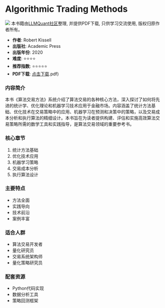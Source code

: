 # Algorithmic Trading Methods

![](https://fastly.jsdelivr.net/gh/bucketio/img3@main/2024/09/04/1725464231869-e0b2f727-2a0f-4270-bf6c-31ddc350426a.gif)
本书籍由[LLMQuant社区](https://llmquant.com/)整理, 并提供PDF下载, 只供学习交流使用, 版权归原作者所有。


- **作者**: Robert Kissell
- **出版社**: Academic Press
- **出版年份**: 2020
- **难度**: ⭐⭐⭐⭐
- **推荐指数**: ⭐⭐⭐⭐⭐
- **PDF下载**: [点击下载](https://quant-wiki.com/pdf/Algorithmic%20Trading%20Methods_%20Applications%20Using%20Advanced%20Statistics%2C%20Optimization%2C%20and%20Machine%20Learning%20Techniques-Academic%20Press%20%282020.pdf).pdf)

### 内容简介

本书《算法交易方法》系统介绍了算法交易的各种核心方法，深入探讨了如何将先进的统计学、优化理论和机器学习技术应用于金融市场。内容涵盖了统计方法基础、优化技术在交易策略中的应用、机器学习在预测和决策中的策略，以及交易成本分析和执行算法的精细设计。本书旨在为读者提供构建、评估和实施高效算法交易策略所需的数学工具和实践指导，是算法交易领域的重要参考书。

### 核心章节

1. 统计方法基础
2. 优化技术应用
3. 机器学习策略
4. 交易成本分析
5. 执行算法设计

### 主要特点

- 方法全面
- 实践导向
- 技术前沿
- 案例丰富

### 适合人群

- 算法交易开发者
- 量化研究员
- 交易系统架构师
- 量化策略研究员

### 配套资源

- Python代码实现
- 数据分析工具
- 策略回测框架
